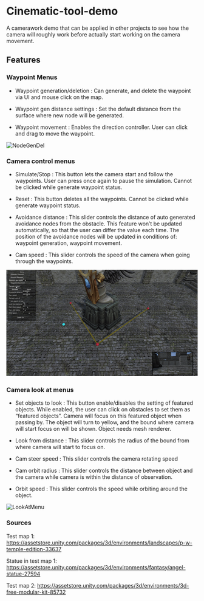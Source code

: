 # Cinematic-tool-demo

A camerawork demo that can be applied in other projects to see how the camera will roughly work before actually start working on the camera movement.

## Features

### Waypoint Menus
- Waypoint generation/deletion : Can generate, and delete the waypoint via UI and mouse click on the map.

- Waypoint gen distance settings : Set the default distance from the surface where new node will be generated.

- Waypoint movement : Enables the direction controller. User can click and drag to move the waypoint.

![NodeGenDel](https://github.com/Picbridge/Cinematic-tool-demo/blob/main/GIF/WaypointMenu.gif)

### Camera control menus
- Simulate/Stop : This button lets the camera start and follow the waypoints. 
User can press once again to pause the simulation. Cannot be clicked while generate waypoint status.

- Reset : This button deletes all the waypoints. Cannot be clicked while generate waypoint status.

- Avoidance distance : This slider controls the distance of auto generated avoidance nodes from the obstacle. This feature won’t be updated automatically, so that the user can differ the value each time. The position of the avoidance nodes will be updated in conditions of: waypoint generation, waypoint movement.

- Cam speed : This slider controls the speed of the camera when going through the waypoints.

![CamMenu](https://github.com/Picbridge/Cinematic-tool-demo/blob/main/GIF/CamMenu.gif)

### Camera look at menus
- Set objects to look : This button enable/disables the setting of featured objects. While enabled, the user can click on obstacles to set them as “featured objects”. Camera will focus on this featured object when passing by. The object will turn to yellow, and the bound where camera will start focus on will be shown. Object needs mesh renderer.
 
- Look from distance : This slider controls the radius of the bound from where camera will start to focus on.

- Cam steer speed : This slider controls the camera rotating speed

- Cam orbit radius : This slider controls the distance between object and the camera while camera is within the distance of observation.

- Orbit speed : This slider controls the speed while orbiting around the object.

![LookAtMenu](https://github.com/Picbridge/Cinematic-tool-demo/blob/main/GIF/LookAtMenu.gif)


### Sources

Test map 1: https://assetstore.unity.com/packages/3d/environments/landscapes/p-w-temple-edition-33637

Statue in test map 1: https://assetstore.unity.com/packages/3d/environments/fantasy/angel-statue-27594

Test map 2: https://assetstore.unity.com/packages/3d/environments/3d-free-modular-kit-85732


